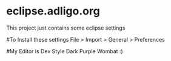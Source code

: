 # eclipse.adligo.org
This project just contains some eclipse settings

#To Install these settings
File > Import > General > Preferences

#My Editor is 
Dev Style
Dark Purple
Wombat
:)
